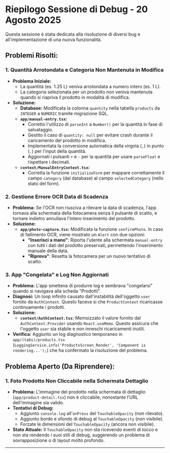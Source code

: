 # Riepilogo Sessione di Debug - 20 Agosto 2025

Questa sessione è stata dedicata alla risoluzione di diversi bug e all'implementazione di una nuova funzionalità.

## Problemi Risolti:

### 1. Quantità Arrotondata e Categoria Non Mantenuta in Modifica
- **Problema Iniziale:**
    - La quantità (es. 1.25 L) veniva arrotondata a numero intero (es. 1 L).
    - La categoria selezionata per un prodotto non veniva mantenuta quando si riapriva il prodotto in modalità di modifica.
- **Soluzione:**
    - **Database:** Modificata la colonna `quantity` nella tabella `products` da `INTEGER` a `NUMERIC` tramite migrazione SQL.
    - **`app/manual-entry.tsx`:**
        - Corretto l'utilizzo di `parseInt` a `Number()` per la quantità in fase di salvataggio.
        - Gestito il caso di `quantity: null` per evitare crash durante il caricamento del prodotto in modifica.
        - Implementata la conversione automatica della virgola (`,`) in punto (`.`) per l'input della quantità.
        - Aggiornati i pulsanti `+` e `-` per la quantità per usare `parseFloat` e rispettare i decimali.
    - **`context/ManualEntryContext.tsx`:**
        - Corretta la funzione `initializeForm` per mappare correttamente il campo `category` (dal database) al campo `selectedCategory` (nello stato del form).

### 2. Gestione Errore OCR Data di Scadenza
- **Problema:** Se l'OCR non riusciva a rilevare la data di scadenza, l'app tornava alla schermata della fotocamera senza il pulsante di scatto, e tornare indietro annullava l'intero inserimento del prodotto.
- **Soluzione:**
    - **`app/photo-capture.tsx`:** Modificata la funzione `confirmPhoto`. In caso di fallimento OCR, viene mostrato un `Alert` con due opzioni:
        - **"Inserisci a mano"**: Riporta l'utente alla schermata `manual-entry` con tutti i dati del prodotto preservati, permettendo l'inserimento manuale della data.
        - **"Riprova"**: Resetta la fotocamera per un nuovo tentativo di scatto.

### 3. App "Congelata" e Log Non Aggiornati
- **Problema:** L'app smetteva di produrre log e sembrava "congelarsi" quando si navigava alla scheda "Prodotti".
- **Diagnosi:** Un loop infinito causato dall'instabilità dell'oggetto `user` fornito da `AuthContext`. Questo faceva sì che `ProductContext` ricaricasse continuamente i prodotti.
- **Soluzione:**
    - **`context/AuthContext.tsx`:** Memoizzato il valore fornito dal `AuthContext.Provider` usando `React.useMemo`. Questo assicura che l'oggetto `user` sia stabile e non inneschi ricaricamenti inutili.
- **Verifica:** Aggiunto un log diagnostico temporaneo in `app/(tabs)/products.tsx` (`LoggingService.info('ProductsScreen_Render', 'Component is rendering...');`) che ha confermato la risoluzione del problema.

## Problema Aperto (Da Riprendere):

### 1. Foto Prodotto Non Cliccabile nella Schermata Dettaglio
- **Problema:** L'immagine del prodotto nella schermata di dettaglio (`app/product-detail.tsx`) non è cliccabile, nonostante l'URL dell'immagine sia valido.
- **Tentativi di Debug:**
    - Aggiunto `console.log` all'`onPress` del `TouchableOpacity` (non rilevato).
    - Aggiunto bordo e sfondo di debug al `TouchableOpacity` (non visibile).
    - Forzate le dimensioni del `TouchableOpacity` (ancora non visibile).
- **Stato Attuale:** Il `TouchableOpacity` non sta ricevendo eventi di tocco e non sta rendendo i suoi stili di debug, suggerendo un problema di sovrapposizione o di layout molto profondo.

---

